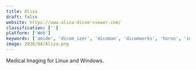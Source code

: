 ```yaml
---
title: Aliza
draft: false 
website: https://www.aliza-dicom-viewer.com/
classification: ['']
platform: ['Web']
keywords: ['amide', 'dicom_izer', 'dicoman', 'dicomworks', 'horos', 'invesalius_3', 'materialise_mimics', 'vesalius3d', 'weasis', 'bettar.no-ip.org_osiri-lxiv', 'dicompyler', 'postdicom_-_free_dicom_viewer']
image: 2020/04/Aliza.png
---
```

Medical Imaging for Linux and Windows.